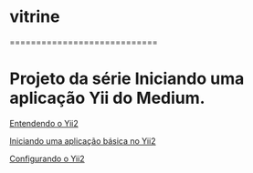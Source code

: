 # vitrine
============================

Projeto da série Iniciando uma aplicação Yii do Medium.
============================

[Entendendo o Yii2](https://medium.com/@calcionit/entendendo-o-yii2-49da4a5f965c#.zalvb9ize)

[Iniciando uma aplicação básica no Yii2](https://medium.com/@calcionit/iniciando-uma-aplicação-básica-no-yii2-ecb573a210f6#.reo67ddu6)

[Configurando o Yii2](https://medium.com/@calcionit/configurando-o-yii2-cd6ec7b98d87#.e9n1md7rz)
